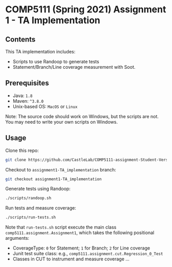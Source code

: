 # COMP5111 (Spring 2021) Assignment 1 - TA Implementation

## Contents

This TA implementation includes:
- Scripts to use Randoop to generate tests
- Statement/Branch/Line coverage measurement with Soot.

## Prerequisites

- Java: `1.8`
- Maven: `^3.8.0`
- Unix-based OS: `MacOS` or `Linux`

Note: The source code should work on Windows, but the scripts are not. You may need to write your own scripts on 
Windows.

## Usage

Clone this repo:
```bash
git clone https://github.com/CastleLab/COMP5111-assignment-Student-Version.git && cd COMP5111-assignment-Student-Version
```

Checkout to `assignment1-TA_implementation` branch:
```bash
git checkout assignment1-TA_implementation
```

Generate tests using Randoop:
```bash
./scripts/randoop.sh
```

Run tests and measure coverage:
```bash
./scripts/run-tests.sh
```
Note that `run-tests.sh` script execute the main class `comp5111.assignment.Assignment1`, which takes the following 
positional arguments: 
- CoverageType: `0` for Statement; `1` for Branch; `2` for Line coverage
- Junit test suite class: e.g., `comp5111.assignment.cut.Regression_0_Test`
- Classes in CUT to instrument and measure coverage ...